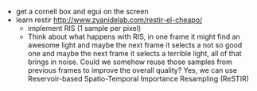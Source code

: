- get a cornell box and egui on the screen
- learn restir http://www.zyanidelab.com/restir-el-cheapo/
  - implement RIS (1 sample per pixel)
  -  Think about what happens with RIS, in one frame it might find an awesome light and maybe the next frame it selects a not so good one and maybe the next frame it selects a terrible light, all of that brings in noise. Could we somehow reuse those samples from previous frames to improve the overall quality? Yes, we can use Reservoir-based Spatio-Temporal Importance Resampling (ReSTIR)
  
